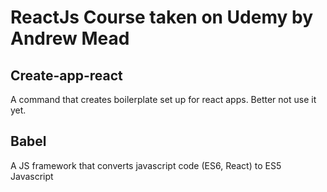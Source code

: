 # ReactJs Course taken on Udemy by Andrew Mead

## Create-app-react
A command that creates boilerplate set up for react apps.
Better not use it yet.

## Babel
A JS framework that converts javascript code (ES6, React) to ES5 Javascript
